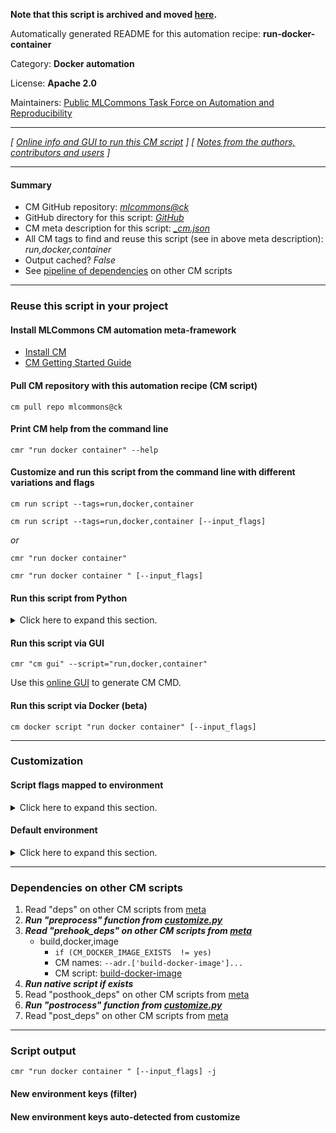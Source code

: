 **Note that this script is archived and moved [here](https://github.com/mlcommons/cm4mlops/tree/main/script/run-docker-container).**



Automatically generated README for this automation recipe: **run-docker-container**

Category: **Docker automation**

License: **Apache 2.0**

Maintainers: [Public MLCommons Task Force on Automation and Reproducibility](https://github.com/mlcommons/ck/blob/master/docs/taskforce.md)

---
*[ [Online info and GUI to run this CM script](https://access.cknowledge.org/playground/?action=scripts&name=run-docker-container,1e0c884107514b46) ] [ [Notes from the authors, contributors and users](README-extra.md) ]*

---
#### Summary

* CM GitHub repository: *[mlcommons@ck](https://github.com/mlcommons/ck/tree/dev/cm-mlops)*
* GitHub directory for this script: *[GitHub](https://github.com/mlcommons/ck/tree/dev/cm-mlops/script/run-docker-container)*
* CM meta description for this script: *[_cm.json](_cm.json)*
* All CM tags to find and reuse this script (see in above meta description): *run,docker,container*
* Output cached? *False*
* See [pipeline of dependencies](#dependencies-on-other-cm-scripts) on other CM scripts


---
### Reuse this script in your project

#### Install MLCommons CM automation meta-framework

* [Install CM](https://access.cknowledge.org/playground/?action=install)
* [CM Getting Started Guide](https://github.com/mlcommons/ck/blob/master/docs/getting-started.md)

#### Pull CM repository with this automation recipe (CM script)

```cm pull repo mlcommons@ck```

#### Print CM help from the command line

````cmr "run docker container" --help````

#### Customize and run this script from the command line with different variations and flags

`cm run script --tags=run,docker,container`

`cm run script --tags=run,docker,container [--input_flags]`

*or*

`cmr "run docker container"`

`cmr "run docker container " [--input_flags]`


#### Run this script from Python

<details>
<summary>Click here to expand this section.</summary>

```python

import cmind

r = cmind.access({'action':'run'
                  'automation':'script',
                  'tags':'run,docker,container'
                  'out':'con',
                  ...
                  (other input keys for this script)
                  ...
                 })

if r['return']>0:
    print (r['error'])

```

</details>


#### Run this script via GUI

```cmr "cm gui" --script="run,docker,container"```

Use this [online GUI](https://cKnowledge.org/cm-gui/?tags=run,docker,container) to generate CM CMD.

#### Run this script via Docker (beta)

`cm docker script "run docker container" [--input_flags]`

___
### Customization


#### Script flags mapped to environment
<details>
<summary>Click here to expand this section.</summary>

* `--all_gpus=value`  &rarr;  `CM_DOCKER_ADD_ALL_GPUS=value`
* `--base=value`  &rarr;  `CM_DOCKER_IMAGE_BASE=value`
* `--cache=value`  &rarr;  `CM_DOCKER_CACHE=value`
* `--cm_repo=value`  &rarr;  `CM_MLOPS_REPO=value`
* `--detached=value`  &rarr;  `CM_DOCKER_DETACHED_MODE=value`
* `--device=value`  &rarr;  `CM_DOCKER_ADD_DEVICE=value`
* `--docker_image_base=value`  &rarr;  `CM_DOCKER_IMAGE_BASE=value`
* `--docker_os=value`  &rarr;  `CM_DOCKER_OS=value`
* `--docker_os_version=value`  &rarr;  `CM_DOCKER_OS_VERSION=value`
* `--extra_run_args=value`  &rarr;  `CM_DOCKER_EXTRA_RUN_ARGS=value`
* `--fake_run_option=value`  &rarr;  `CM_DOCKER_FAKE_RUN_OPTION=value`
* `--gh_token=value`  &rarr;  `CM_GH_TOKEN=value`
* `--image_name=value`  &rarr;  `CM_DOCKER_IMAGE_NAME=value`
* `--image_repo=value`  &rarr;  `CM_DOCKER_IMAGE_REPO=value`
* `--image_tag=value`  &rarr;  `CM_DOCKER_IMAGE_TAG=value`
* `--interactive=value`  &rarr;  `CM_DOCKER_INTERACTIVE_MODE=value`
* `--it=value`  &rarr;  `CM_DOCKER_INTERACTIVE=value`
* `--mounts=value`  &rarr;  `CM_DOCKER_VOLUME_MOUNTS=value`
* `--pass_user_group=value`  &rarr;  `CM_DOCKER_PASS_USER_GROUP=value`
* `--port_maps=value`  &rarr;  `CM_DOCKER_PORT_MAPS=value`
* `--post_run_cmds=value`  &rarr;  `CM_DOCKER_POST_RUN_COMMANDS=value`
* `--pre_run_cmds=value`  &rarr;  `CM_DOCKER_PRE_RUN_COMMANDS=value`
* `--real_run=value`  &rarr;  `CM_REAL_RUN=value`
* `--recreate=value`  &rarr;  `CM_DOCKER_IMAGE_RECREATE=value`
* `--run_cmd=value`  &rarr;  `CM_DOCKER_RUN_CMD=value`
* `--run_cmd_extra=value`  &rarr;  `CM_DOCKER_RUN_CMD_EXTRA=value`
* `--save_script=value`  &rarr;  `CM_DOCKER_SAVE_SCRIPT=value`
* `--script_tags=value`  &rarr;  `CM_DOCKER_RUN_SCRIPT_TAGS=value`
* `--shm_size=value`  &rarr;  `CM_DOCKER_SHM_SIZE=value`

**Above CLI flags can be used in the Python CM API as follows:**

```python
r=cm.access({... , "all_gpus":...}
```

</details>

#### Default environment

<details>
<summary>Click here to expand this section.</summary>

These keys can be updated via `--env.KEY=VALUE` or `env` dictionary in `@input.json` or using script flags.

* CM_DOCKER_DETACHED_MODE: `yes`

</details>

___
### Dependencies on other CM scripts


  1. Read "deps" on other CM scripts from [meta](https://github.com/mlcommons/ck/tree/dev/cm-mlops/script/run-docker-container/_cm.json)
  1. ***Run "preprocess" function from [customize.py](https://github.com/mlcommons/ck/tree/dev/cm-mlops/script/run-docker-container/customize.py)***
  1. ***Read "prehook_deps" on other CM scripts from [meta](https://github.com/mlcommons/ck/tree/dev/cm-mlops/script/run-docker-container/_cm.json)***
     * build,docker,image
       * `if (CM_DOCKER_IMAGE_EXISTS  != yes)`
       * CM names: `--adr.['build-docker-image']...`
       - CM script: [build-docker-image](https://github.com/mlcommons/ck/tree/master/cm-mlops/script/build-docker-image)
  1. ***Run native script if exists***
  1. Read "posthook_deps" on other CM scripts from [meta](https://github.com/mlcommons/ck/tree/dev/cm-mlops/script/run-docker-container/_cm.json)
  1. ***Run "postrocess" function from [customize.py](https://github.com/mlcommons/ck/tree/dev/cm-mlops/script/run-docker-container/customize.py)***
  1. Read "post_deps" on other CM scripts from [meta](https://github.com/mlcommons/ck/tree/dev/cm-mlops/script/run-docker-container/_cm.json)

___
### Script output
`cmr "run docker container " [--input_flags] -j`
#### New environment keys (filter)

#### New environment keys auto-detected from customize
